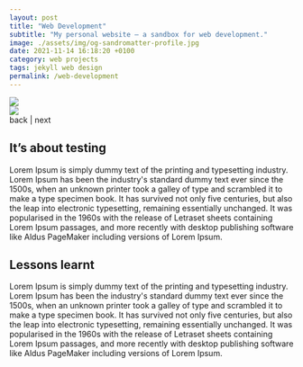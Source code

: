 ```yaml
---
layout: post
title: "Web Development"
subtitle: "My personal website – a sandbox for web development."
image: ./assets/img/og-sandromatter-profile.jpg
date: 2021-11-14 16:18:20 +0100
category: web projects
tags: jekyll web design
permalink: /web-development
---
```


<div class="content__wrapper--swiper">
    <!-- Slider main container -->
    <div class="swiper">
        <!-- Additional required wrapper -->
        <div class="swiper-wrapper">
            <!-- Slides -->
            <div class="swiper-slide"><img src="https://source.unsplash.com/WLUHO9A_xik/1600x900" /></div>
            <div class="swiper-slide"><img src="https://source.unsplash.com/category/web" /></div>
        </div>
        <!-- If we need navigation buttons -->
        <div class="note__swiper">
            <a class="swiper-button-prev">back</a>
            <span> | </span>
            <a class="swiper-button-next">next</a>
        </div>
    </div>
</div>

<div class="content__wrapper--600" markdown="1">

<h2 class="margin--2">
    <span class="title--underline-yellow">It’s about testing</span>
</h2>

Lorem Ipsum is simply dummy text of the printing and typesetting industry. Lorem Ipsum has been the industry's standard dummy text ever since the 1500s, when an unknown printer took a galley of type and scrambled it to make a type specimen book. It has survived not only five centuries, but also the leap into electronic typesetting, remaining essentially unchanged. It was popularised in the 1960s with the release of Letraset sheets containing Lorem Ipsum passages, and more recently with desktop publishing software like Aldus PageMaker including versions of Lorem Ipsum.

<h2 class="margin--2">
    <span class="title--underline-yellow">Lessons learnt</span>
</h2>

Lorem Ipsum is simply dummy text of the printing and typesetting industry. Lorem Ipsum has been the industry's standard dummy text ever since the 1500s, when an unknown printer took a galley of type and scrambled it to make a type specimen book. It has survived not only five centuries, but also the leap into electronic typesetting, remaining essentially unchanged. It was popularised in the 1960s with the release of Letraset sheets containing Lorem Ipsum passages, and more recently with desktop publishing software like Aldus PageMaker including versions of Lorem Ipsum.

</div>
